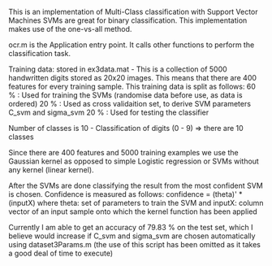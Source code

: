 This is an implementation of Multi-Class classification with Support Vector Machines
SVMs are great for binary classification. This implementation makes use of the one-vs-all method.

ocr.m is the Application entry point. It calls other functions to perform the classification task.

Training data: stored in ex3data.mat - This is a collection of 5000 handwritten digits stored as 20x20 images. 
This means that there are 400 features for every training sample.
This training data is split as follows:
    60 % : Used for training the SVMs (randomise data before use, as data is ordered)
    20 % : Used as cross validaition set, to derive SVM parameters C_svm and sigma_svm
    20 % : Used for testing the classifier

Number of classes is 10 - Classification of digits (0 - 9) => there are 10 classes

Since there are 400 features and 5000 training examples we use the Gaussian kernel as opposed to simple Logistic regression or SVMs without any kernel (linear kernel).

After the SVMs are done classifying the result from the most confident SVM is chosen. Confidence is measured as follows:
    confidence = (theta)' * (inputX)
    where theta: set of parameters to train the SVM
    and inputX: column vector of an input sample onto which the kernel function has been applied

Currently I am able to get an accuracy of 79.83 % on the test set, which I believe would increase if C_svm and sigma_svm are chosen automatically using dataset3Params.m (the use of this script has been omitted as it takes a good deal of time to execute)
